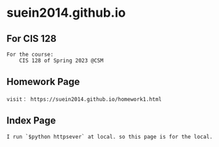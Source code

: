 # suein2014.github.io

## For CIS 128
    For the course: 
        CIS 128 of Spring 2023 @CSM


## Homework Page
    visit： https://suein2014.github.io/homework1.html

## Index Page
    I run `$python httpsever` at local. so this page is for the local.

  